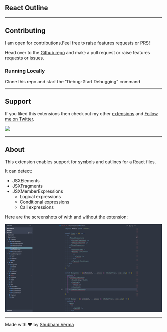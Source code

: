 ## React Outline

---

## Contributing

I am open for contributions.Feel free to raise features requests or PRS!

Head over to the [Github repo](https://github.com/ShubhamVerma1811/vscode-react-outline) and make a pull request or raise features requests or issues.

### Running Locally

Clone this repo and start the "Debug: Start Debugging" command

---

## Support

If you liked this extensions then check out my other [extensions](https://marketplace.visualstudio.com/publishers/ShubhamVerma18) and [Follow me on Twitter](https://shbm.fyi/tw).

<a href="https://www.buymeacoffee.com/shubhamverma" target="_blank" rel="nooperner noreferrer"><img src="https://img.buymeacoffee.com/button-api/?text=Buy me a coffee&emoji=&slug=shubhamverma&button_colour=55acee&font_colour=000000&font_family=Cookie&outline_colour=000000&coffee_colour=ffffff"></a>

---

## About

This extension enables support for symbols and outlines for a React files.

It can detect:

- JSXElements
- JSXFragments
- JSXMemberExpressions
  - Logical expressions
  - Conditional expressions
  - Call expressions

Here are the screenshots of with and without the extension:

![With the extension](./public/assets/with.png)

---

Made with ❤️ by [Shubham Verma](https://shbm.fyi/)
